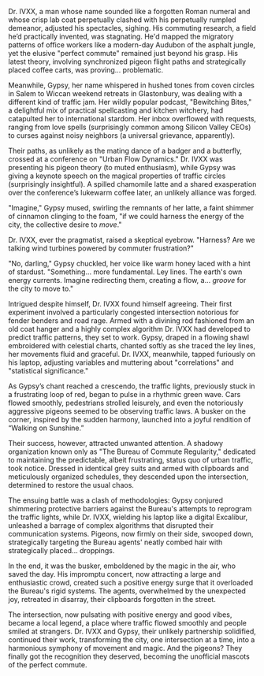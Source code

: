 Dr. IVXX, a man whose name sounded like a forgotten Roman numeral and whose crisp lab coat perpetually clashed with his perpetually rumpled demeanor, adjusted his spectacles, sighing.  His commuting research, a field he’d practically invented, was stagnating.  He'd mapped the migratory patterns of office workers like a modern-day Audubon of the asphalt jungle, yet the elusive "perfect commute" remained just beyond his grasp.  His latest theory, involving synchronized pigeon flight paths and strategically placed coffee carts, was proving… problematic.

Meanwhile, Gypsy, her name whispered in hushed tones from coven circles in Salem to Wiccan weekend retreats in Glastonbury, was dealing with a different kind of traffic jam. Her wildly popular podcast, "Bewitching Bites," a delightful mix of practical spellcasting and kitchen witchery, had catapulted her to international stardom.  Her inbox overflowed with requests, ranging from love spells (surprisingly common among Silicon Valley CEOs) to curses against noisy neighbors (a universal grievance, apparently).

Their paths, as unlikely as the mating dance of a badger and a butterfly, crossed at a conference on "Urban Flow Dynamics." Dr. IVXX was presenting his pigeon theory (to muted enthusiasm), while Gypsy was giving a keynote speech on the magical properties of traffic circles (surprisingly insightful).  A spilled chamomile latte and a shared exasperation over the conference’s lukewarm coffee later, an unlikely alliance was forged.

"Imagine," Gypsy mused, swirling the remnants of her latte, a faint shimmer of cinnamon clinging to the foam, "if we could harness the energy of the city, the collective desire to *move*."

Dr. IVXX, ever the pragmatist, raised a skeptical eyebrow.  "Harness?  Are we talking wind turbines powered by commuter frustration?"

"No, darling," Gypsy chuckled, her voice like warm honey laced with a hint of stardust.  "Something… more fundamental. Ley lines. The earth's own energy currents.  Imagine redirecting them, creating a flow, a… *groove* for the city to move to."

Intrigued despite himself, Dr. IVXX found himself agreeing.  Their first experiment involved a particularly congested intersection notorious for fender benders and road rage. Armed with a divining rod fashioned from an old coat hanger and a highly complex algorithm Dr. IVXX had developed to predict traffic patterns, they set to work.  Gypsy, draped in a flowing shawl embroidered with celestial charts, chanted softly as she traced the ley lines, her movements fluid and graceful.  Dr. IVXX, meanwhile, tapped furiously on his laptop, adjusting variables and muttering about "correlations" and "statistical significance."

As Gypsy’s chant reached a crescendo, the traffic lights, previously stuck in a frustrating loop of red, began to pulse in a rhythmic green wave. Cars flowed smoothly, pedestrians strolled leisurely, and even the notoriously aggressive pigeons seemed to be observing traffic laws.  A busker on the corner, inspired by the sudden harmony, launched into a joyful rendition of “Walking on Sunshine.”

Their success, however, attracted unwanted attention.  A shadowy organization known only as "The Bureau of Commute Regularity," dedicated to maintaining the predictable, albeit frustrating, status quo of urban traffic, took notice.  Dressed in identical grey suits and armed with clipboards and meticulously organized schedules, they descended upon the intersection, determined to restore the usual chaos.

The ensuing battle was a clash of methodologies:  Gypsy conjured shimmering protective barriers against the Bureau's attempts to reprogram the traffic lights, while Dr. IVXX, wielding his laptop like a digital Excalibur, unleashed a barrage of complex algorithms that disrupted their communication systems.  Pigeons, now firmly on their side, swooped down, strategically targeting the Bureau agents' neatly combed hair with strategically placed… droppings.

In the end, it was the busker, emboldened by the magic in the air, who saved the day. His impromptu concert, now attracting a large and enthusiastic crowd, created such a positive energy surge that it overloaded the Bureau's rigid systems.  The agents, overwhelmed by the unexpected joy, retreated in disarray, their clipboards forgotten in the street.

The intersection, now pulsating with positive energy and good vibes, became a local legend, a place where traffic flowed smoothly and people smiled at strangers. Dr. IVXX and Gypsy, their unlikely partnership solidified, continued their work, transforming the city, one intersection at a time, into a harmonious symphony of movement and magic. And the pigeons? They finally got the recognition they deserved, becoming the unofficial mascots of the perfect commute.
